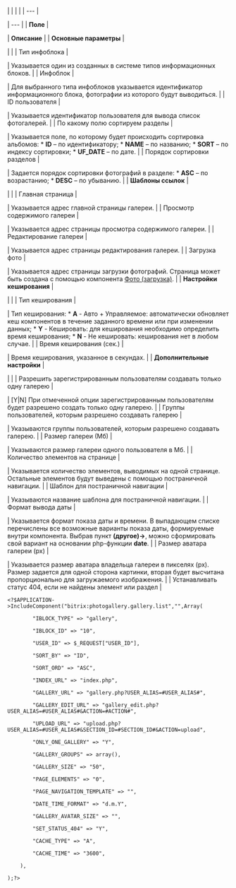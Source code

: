 |  |  |  |
| --- |

| --- |
| **Поле** |

| **Описание** |
| **Основные параметры** |

| |
| Тип инфоблока |

| Указывается один из созданных в системе типов информационных блоков. |
| Инфоблок |

| Для выбранного типа инфоблоков указывается идентификатор информационного блока, фотографии из которого будут выводиться. |
| ID пользователя |

| Указывается идентификатор пользователя для вывода список фотогалерей. |
| По какому полю сортируем разделы |

| Указывается поле, по которому будет происходить сортировка альбомов:  * **ID** – по идентификатору; * **NAME** – по названию; * **SORT** – по индексу сортировки; * **UF\_DATE** – по дате. |
| Порядок сортировки разделов |

| Задается порядок сортировки фотографий в разделе:  * **ASC** – по возрастанию; * **DESC** – по убыванию. |
| **Шаблоны ссылок** |

| |
| Главная страница |

| Указывается адрес главной страницы галереи. |
| Просмотр содержимого галереи |

| Указывается адрес страницы просмотра содержимого галереи. |
| Редактирование галереи |

| Указывается адрес страницы редактирования галереи. |
| Загрузка фото |

| Указывается адрес страницы загрузки фотографий. Страница может быть создана с помощью компонента [Фото (загрузка)](/user_help/components/content/photogallery2/photogallery_upload.php). |
| **Настройки кеширования** |

| |
| Тип кеширования |

| Тип кеширования:  * **A** - Авто + Управляемое: автоматически обновляет кеш компонентов в течение заданного времени или при изменении данных; * **Y** - Кешировать: для кеширования необходимо определить время кеширования; * **N** - Не кешировать: кеширования нет в любом случае. |
| Время кеширования (сек.) |

| Время кеширования, указанное в секундах. |
| **Дополнительные настройки** |

| |
| Разрешить зарегистрированным пользователям создавать только одну галерею |

| [Y|N] При отмеченной опции зарегистрированным пользователям будет разрешено создать только одну галерею. |
| Группы пользователей, которым разрешено создавать галерею |

| Указываются группы пользователей, которым разрешено создавать галерею. |
| Размер галереи (Мб) |

| Указываются размер галереи одного пользователя в Мб. |
| Количество элементов на странице |

| Указывается количество элементов, выводимых на одной странице. Остальные элементов будут выведены с помощью постраничной навигации. |
| Шаблон для постраничной навигации |

| Указываются название шаблона для постраничной навигации. |
| Формат вывода даты |

| Указывается формат показа даты и времени. В выпадающем списке перечислены все возможные варианты показа даты, формируемые внутри компонента. Выбрав пункт **(другое)->**, можно сформировать свой вариант на основании php-функции **date**. |
| Размер аватара галереи (px) |

| Указывается размер аватара владельца галереи в пикселях (px). Размер задается для одной сторона картинки, вторая будет высчитана пропорционально для загружаемого изображения. |
| Устанавливать статус 404, если не найдены элемент или раздел |

```
<?$APPLICATION->IncludeComponent("bitrix:photogallery.gallery.list","",Array(

		"IBLOCK_TYPE" => "gallery",

		"IBLOCK_ID" => "10",

		"USER_ID" => $_REQUEST["USER_ID"],

		"SORT_BY" => "ID",

		"SORT_ORD" => "ASC",

		"INDEX_URL" => "index.php",

		"GALLERY_URL" => "gallery.php?USER_ALIAS=#USER_ALIAS#",

		"GALLERY_EDIT_URL" => "gallery_edit.php?USER_ALIAS=#USER_ALIAS#&ACTION=#ACTION#",

		"UPLOAD_URL" => "upload.php?USER_ALIAS=#USER_ALIAS#&SECTION_ID=#SECTION_ID#&ACTION=upload",

		"ONLY_ONE_GALLERY" => "Y",

		"GALLERY_GROUPS" => array(),

		"GALLERY_SIZE" => "50",

		"PAGE_ELEMENTS" => "0",

		"PAGE_NAVIGATION_TEMPLATE" => "",

		"DATE_TIME_FORMAT" => "d.m.Y",

		"GALLERY_AVATAR_SIZE" => "",

		"SET_STATUS_404" => "Y",

		"CACHE_TYPE" => "A",

		"CACHE_TIME" => "3600",

	),

);?>


```